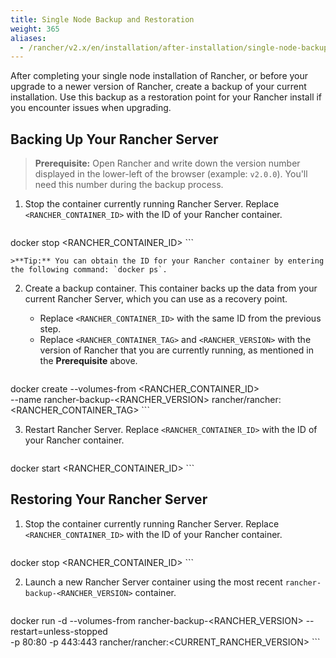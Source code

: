 ```yaml
---
title: Single Node Backup and Restoration
weight: 365
aliases:
  - /rancher/v2.x/en/installation/after-installation/single-node-backup-and-restoration/
---
```


After completing your single node installation of Rancher, or before your upgrade to a newer version of Rancher, create a backup of your current installation. Use this backup as a restoration point for your Rancher install if you encounter issues when upgrading.

## Backing Up Your Rancher Server

>**Prerequisite:** Open Rancher and write down the version number displayed in the lower-left of the browser (example: `v2.0.0`). You'll need this number during the backup process.

1. Stop the container currently running Rancher Server. Replace `<RANCHER_CONTAINER_ID>` with the ID of your Rancher container.

	```
docker stop <RANCHER_CONTAINER_ID>
	```

	>**Tip:** You can obtain the ID for your Rancher container by entering the following command: `docker ps`.

2. Create a backup container. This container backs up the data from your current Rancher Server, which you can use as a recovery point.

	- Replace `<RANCHER_CONTAINER_ID>` with the same ID from the previous step.
	- Replace `<RANCHER_CONTAINER_TAG>` and `<RANCHER_VERSION>` with the version of Rancher that you are currently running, as mentioned in the  **Prerequisite** above.

	```
docker create --volumes-from <RANCHER_CONTAINER_ID> \
--name rancher-backup-<RANCHER_VERSION> rancher/rancher:<RANCHER_CONTAINER_TAG>
	```

3. Restart Rancher Server. Replace `<RANCHER_CONTAINER_ID>` with the ID of your Rancher container.

	```
docker start <RANCHER_CONTAINER_ID>
	```


## Restoring Your Rancher Server

1. Stop the container currently running Rancher Server. Replace `<RANCHER_CONTAINER_ID>` with the ID of your Rancher container.

	```
docker stop <RANCHER_CONTAINER_ID>
	```

2. Launch a new Rancher Server container using the most recent `rancher-backup-<RANCHER_VERSION>` container.

	```
docker run -d --volumes-from rancher-backup-<RANCHER_VERSION> --restart=unless-stopped \
-p 80:80 -p 443:443 rancher/rancher:<CURRENT_RANCHER_VERSION>
	```
